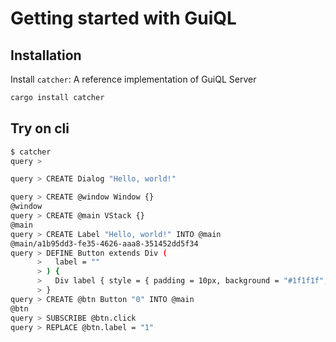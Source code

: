 # Getting started with GuiQL

## Installation

Install `catcher`: A reference implementation of GuiQL Server

```sh
cargo install catcher
```

## Try on cli

```sh
$ catcher
query >
```

```sh
query > CREATE Dialog "Hello, world!"
```

```sh
query > CREATE @window Window {}
@window
query > CREATE @main VStack {}
@main
query > CREATE Label "Hello, world!" INTO @main
@main/a1b95dd3-fe35-4626-aaa8-351452dd5f34
query > DEFINE Button extends Div (
      >   label = ""
      > ) {
      >   Div label { style = { padding = 10px, background = "#1f1f1f", } }
      > }
query > CREATE @btn Button "0" INTO @main
@btn
query > SUBSCRIBE @btn.click
query > REPLACE @btn.label = "1"
```
